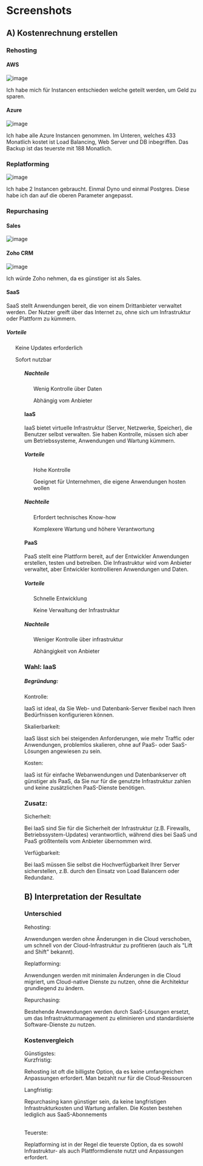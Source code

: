 # Screenshots 
## A) Kostenrechnung erstellen 

### Rehosting 

#### AWS 
![image](https://github.com/user-attachments/assets/7c8fb480-5d33-4e9b-b20b-df395a7260da)

<p> Ich habe mich für Instancen entschieden welche geteilt werden, um Geld zu sparen.</p>

#### Azure
![image](https://github.com/user-attachments/assets/62a95e4a-437c-485c-a393-709e863b1f88)

<p> Ich habe alle Azure Instancen genommen. Im Unteren, welches 433 Monatlich kostet ist Load Balancing, Web Server und DB inbegriffen. Das Backup ist das teuerste mit 188 Monatlich.  </p>

### Replatforming 
![image](https://github.com/user-attachments/assets/2307f64b-7715-4fdb-9c55-26a0eb1dc0fa)

<p> Ich habe 2 Instancen gebraucht. Einmal Dyno und einmal Postgres. Diese habe ich dan auf die oberen Parameter angepasst. </p>

### Repurchasing 

#### Sales 
![image](https://github.com/user-attachments/assets/58f90662-3a4b-4ac4-957e-eb5bac7daa06)

#### Zoho CRM  
![image](https://github.com/user-attachments/assets/f20d84c6-0aa7-4347-bfb2-27a920cf9374)

<p> Ich würde Zoho nehmen, da es günstiger ist als Sales.</p>

#### SaaS
<p> SaaS stellt Anwendungen bereit, die von einem Drittanbieter verwaltet werden. Der Nutzer greift über das Internet zu, ohne sich um Infrastruktur oder Plattform zu kümmern. </p>

##### Vorteile 
<ls>
  <ul> Keine Updates erforderlich </ul>
  <ul> Sofort nutzbar <ul>
<ls>

##### Nachteile 
<ls>
  <ul> Wenig Kontrolle über Daten  </ul>
  <ul> Abhängig vom Anbieter </ul>
</ls>

#### IaaS 
<p> IaaS bietet virtuelle Infrastruktur (Server, Netzwerke, Speicher), die Benutzer selbst verwalten. Sie haben Kontrolle, müssen sich aber um Betriebssysteme, Anwendungen und Wartung kümmern.</p>

##### Vorteile 
<ls>
  <ul> Hohe Kontrolle  </ul>
  <ul> Geeignet für Unternehmen, die eigene Anwendungen hosten wollen </ul>
</ls>

##### Nachteile 
<ls>
  <ul> Erfordert technisches Know-how  </ul>
  <ul>Komplexere Wartung und höhere Verantwortung </ul>
</ls>

#### PaaS 
<p> PaaS stellt eine Plattform bereit, auf der Entwickler Anwendungen erstellen, testen und betreiben. Die Infrastruktur wird vom Anbieter verwaltet, aber Entwickler kontrollieren Anwendungen und Daten.</p>

##### Vorteile 
<ls>
  <ul> Schnelle Entwicklung  </ul>
  <ul> Keine Verwaltung der Infrastruktur </ul>
</ls>

##### Nachteile 
<ls>
  <ul> Weniger Kontrolle über infrastruktur </ul>
  <ul> Abhängigkeit von Anbieter </ul>
</ls>


### Wahl: IaaS 
##### Begründung: 
Kontrolle: 
<p> IaaS ist ideal, da Sie Web- und Datenbank-Server flexibel nach Ihren Bedürfnissen konfigurieren können. </p>

Skalierbarkeit: 
<p> IaaS lässt sich bei steigenden Anforderungen, wie mehr Traffic oder Anwendungen, problemlos skalieren, ohne auf PaaS- oder SaaS-Lösungen angewiesen zu sein. </p>

Kosten: 
<p> IaaS ist für einfache Webanwendungen und Datenbankserver oft günstiger als PaaS, da Sie nur für die genutzte Infrastruktur zahlen und keine zusätzlichen PaaS-Dienste benötigen.</p>

### Zusatz: 
Sicherheit: 
<p> 
Bei IaaS sind Sie für die Sicherheit der Infrastruktur (z.B. Firewalls, Betriebssystem-Updates) verantwortlich, während dies bei SaaS und PaaS größtenteils vom Anbieter übernommen wird. </p>

Verfügbarkeit: 
<p> Bei IaaS müssen Sie selbst die Hochverfügbarkeit Ihrer Server sicherstellen, z.B. durch den Einsatz von Load Balancern oder Redundanz.</p>


## B) Interpretation der Resultate

### Unterschied
Rehosting: 
<p> Anwendungen werden ohne Änderungen in die Cloud verschoben, um schnell von der Cloud-Infrastruktur zu profitieren (auch als "Lift and Shift" bekannt). </p>

Replatforming: 
<p> Anwendungen werden mit minimalen Änderungen in die Cloud migriert, um Cloud-native Dienste zu nutzen, ohne die Architektur grundlegend zu ändern.</p>

Repurchasing: 
<p> Bestehende Anwendungen werden durch SaaS-Lösungen ersetzt, um das Infrastrukturmanagement zu eliminieren und standardisierte Software-Dienste zu nutzen.</p>

### Kostenvergleich 
Günstigstes: <br>
Kurzfristig:
<p> Rehosting ist oft die billigste Option, da es keine umfangreichen Anpassungen erfordert. Man bezahlt nur für die Cloud-Ressourcen  </p> 
Langfristig:
<p> Repurchasing kann günstiger sein, da keine langfristigen Infrastrukturkosten und Wartung anfallen. Die Kosten bestehen lediglich aus SaaS-Abonnements </p> 
<br>
Teuerste: <br>
<p> Replatforming ist in der Regel die teuerste Option, da es sowohl Infrastruktur- als auch Plattformdienste nutzt und Anpassungen erfordert. </p>
